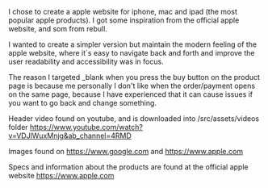 I chose to create a apple website for iphone, mac and ipad (the most popular apple products). I got some inspiration from the official apple website, and som from rebull.

I wanted to create a simpler version but maintain the modern feeling of the apple website, where it´s easy to navigate back and forth and improve the user readability and accessibility was in focus.

The reason I targeted \_blank when you press the buy button on the product page is because me personally I don't like when the order/payment opens on the same page, because I have experienced that it can cause issues if you want to go back and change something.

Header video found on youtube, and is downloaded into /src/assets/videos folder
https://www.youtube.com/watch?v=VDJlWuxMnjg&ab_channel=4RMD

Images found on https://www.google.com and https://www.apple.com

Specs and information about the products are found at the official apple website https://www.apple.com
